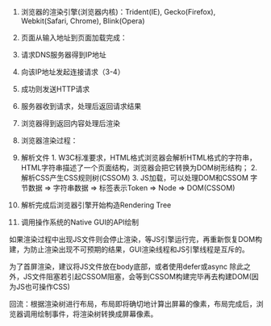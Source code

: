 1. 浏览器的渲染引擎(浏览器内核)：Trident(IE), Gecko(Firefox), Webkit(Safari, Chrome), Blink(Opera)

2. 页面从输入地址到页面加载完成：
  1. 请求DNS服务器得到IP地址
  2. 向该IP地址发起连接请求（3-4）
  3. 成功则发送HTTP请求
  4. 服务器收到请求，处理后返回请求结果
  5. 浏览器得到返回内容处理后渲染

3. 浏览器渲染过程：
  1. 解析文件
    1. W3C标准要求，HTML格式浏览器会解析HTML格式的字符串，HTML字符串描述了一个页面结构，浏览器会把它转换为DOM树形结构；
    2. 解析CSS产生CSS规则树(CSSOM)
    3. JS加载，可以处理DOM和CSSOM
    字节数据 => 字符串数据 => 标签表示Token => Node => DOM(CSSOM)
  2. 解析完成后浏览器引擎开始构造Rendering Tree
  3. 调用操作系统的Native GUI的API绘制

  如果渲染过程中出现JS文件则会停止渲染，等JS引擎运行完，再重新恢复DOM构建，为防止渲染出现不可预期的结果，GUI渲染线程和JS引擎线程是互斥的。

  为了首屏渲染，建议将JS文件放在body底部，或者使用defer或async
  除此之外，JS文件阻塞若引起CSSOM阻塞，会等到CSSOM构建完毕再去构建DOM(因为JS也可操作CSS)

  回流：根据渲染树进行布局，布局即将确切地计算出屏幕的像素，布局完成后，浏览器调用绘制事件，将渲染树转换成屏幕像素。
  

